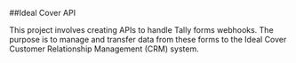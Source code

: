 ##Ideal Cover API

This project involves creating APIs to handle Tally forms webhooks. The purpose is to manage and transfer data from these forms to the Ideal Cover Customer Relationship Management (CRM) system.